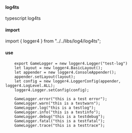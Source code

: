 #### log4ts
typescript log4ts

#### import
import { logger4 } from "../../libs/log4/log4ts";

#### use
```
    export GameLogger = new logger4.Logger("test-log")
    let layout = new logger4.BasicLayout();
    let appender = new logger4.ConsoleAppender();
    appender.setLayout(layout);
    let config = new logger4.LoggerConfig(appender, logger4.LogLevel.ALL);
    logger4.Logger.setConfig(config);

    GameLogger.error("this is a test error");
    GameLogger.warn("this is a testwarn");
    GameLogger.log("this is a testlog");
    GameLogger.info("this is a testinfo");
    GameLogger.debug("this is a testdebug");
    GameLogger.fatal("this is a testfatal");
    GameLogger.trace("this is a testtrace");
```
